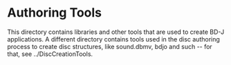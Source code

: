 # Authoring Tools

This directory contains libraries and other tools that are
used to create BD-J applications.  A different directory contains
tools used in the disc authoring process to create disc structures,
like sound.dbmv, bdjo and such -- for that, see ../DiscCreationTools.
